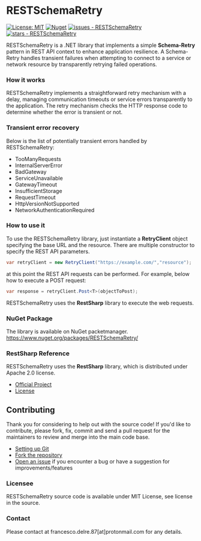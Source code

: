 # RESTSchemaRetry

[![License: MIT](https://img.shields.io/badge/License-MIT-yellow.svg)](https://opensource.org/licenses/MIT)
[![Nuget](https://img.shields.io/nuget/v/RESTSchemaRetry?style=plastic)](https://www.nuget.org/packages/RESTSchemaRetry)
[![issues - RESTSchemaRetry](https://img.shields.io/github/issues/engineering87/RESTSchemaRetry)](https://github.com/engineering87/RESTSchemaRetry/issues)
[![stars - RESTSchemaRetry](https://img.shields.io/github/stars/engineering87/RESTSchemaRetry?style=social)](https://github.com/engineering87/RESTSchemaRetry)

RESTSchemaRetry is a .NET library that implements a simple **Schema-Retry** pattern in REST API context to enhance application resilience.
A Schema-Retry handles transient failures when attempting to connect to a service or network resource by transparently retrying failed operations.

### How it works
RESTSchemaRetry implements a straightforward retry mechanism with a delay, managing communication timeouts or service errors transparently to the application.
The retry mechanism checks the HTTP response code to determine whether the error is transient or not.

### Transient error recovery
Below is the list of potentially transient errors handled by RESTSchemaRetry:
  * TooManyRequests
  * InternalServerError
  * BadGateway
  * ServiceUnavailable
  * GatewayTimeout
  * InsufficientStorage
  * RequestTimeout
  * HttpVersionNotSupported
  * NetworkAuthenticationRequired

### How to use it

To use the RESTSchemaRetry library, just instantiate a **RetryClient** object specifying the base URL and the resource.
There are multiple constructor to specify the REST API parameters.

```csharp
var retryClient = new RetryClient("https://example.com/","resource");
```
at this point the REST API requests can be performed.
For example, below how to execute a POST request:

```csharp
var response = retryClient.Post<T>(objectToPost);
```

RESTSchemaRetry uses the **RestSharp** library to execute the web requests.

### NuGet Package

The library is available on NuGet packetmanager.
https://www.nuget.org/packages/RESTSchemaRetry/

### RestSharp Reference
RESTSchemaRetry uses the **RestSharp** library, which is distributed under Apache 2.0 license.
* [Official Project](https://github.com/restsharp/RestSharp)
* [License](https://github.com/restsharp/RestSharp/blob/dev/LICENSE.txt)

## Contributing
Thank you for considering to help out with the source code!
If you'd like to contribute, please fork, fix, commit and send a pull request for the maintainers to review and merge into the main code base.

 * [Setting up Git](https://docs.github.com/en/get-started/getting-started-with-git/set-up-git)
 * [Fork the repository](https://docs.github.com/en/pull-requests/collaborating-with-pull-requests/working-with-forks/fork-a-repo)
 * [Open an issue](https://github.com/engineering87/RESTSchemaRetry/issues) if you encounter a bug or have a suggestion for improvements/features

### Licensee
RESTSchemaRetry source code is available under MIT License, see license in the source.

### Contact
Please contact at francesco.delre.87[at]protonmail.com for any details.
